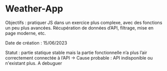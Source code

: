 # Weather-App

Objectifs : pratiquer JS dans un exercice plus complexe, avec des fonctions un peu plus avancées. 
Récupération de données d’API, filtrage, mise en page moderne, etc.

Date de création : 15/06/2023

Statut : partie statique stable mais la partie fonctionnelle n’a plus l’air correctement connectée à l’API
-> Cause probable : API indisponible ou n'existant plus. A debuguer
